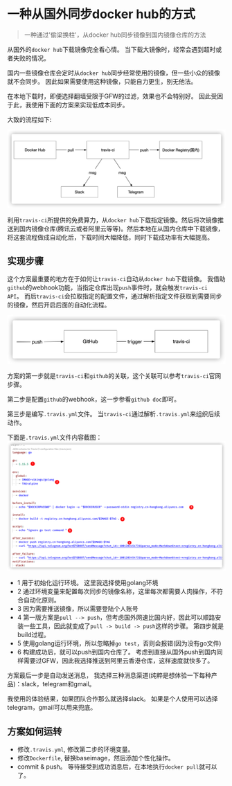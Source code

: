 # 一种从国外同步docker hub的方式
> 一种通过'偷梁换柱'，从docker hub同步镜像到国内镜像仓库的方法

从国外的`docker hub`下载镜像完全看心情。 当下载大镜像时，经常会遇到超时或者失败的情况。

国内一些镜像仓库会定时从`docker hub`同步经常使用的镜像，但一些小众的镜像就不会同步。 因此如果需要使用这种镜像，只能自力更生，别无他法。

在本地下载时，即便选择翻墙受限于GFW的过滤，效果也不会特别好。 因此受困于此，我使用下面的方案来实现低成本同步。

大致的流程如下:

![](../pic/doc/docker/docker-hub.png)

利用`travis-ci`所提供的免费算力，从`docker hub`下载指定镜像。然后将次镜像推送到国内镜像仓库(腾讯云或者阿里云等等)。然后本地在从国内仓库中下载镜像，将这套流程做成自动化后，下载时间大幅降低，同时下载成功率有大幅提高。

## 实现步骤

这个方案最重要的地方在于如何让`travis-ci`自动从`docker hub`下载镜像。 我借助`github`的webhook功能，当指定仓库出现`push`事件时，就会触发`travis-ci API`。 而后`travis-ci`会拉取指定的配置文件，通过解析指定文件获取到需要同步的镜像，然后开启后面的自动化流程。

![](../pic/doc/docker/github.png)

方案的第一步就是`travis-ci`和`github`的关联，这个关联可以参考`travis-ci`官网步骤。

第二步是配置`github`的webhook，这一步参看`github doc`即可。

第三步是编写`.travis.yml`文件。 当`travis-ci`通过解析`.travis.yml`来组织后续动作。

下面是`.travis.yml`文件内容截图：
![](../pic/doc/docker/travis-ci.png)

+ 1 用于初始化运行环境。 这里我选择使用golang环境
+ 2 通过环境变量来配置每次同步的镜像名称，这里每次都需要人肉操作，不符合自动化原则。
+ 3 因为需要推送镜像，所以需要登陆个人账号
+ 4 第一版方案是`pull --> push`，但考虑国外网速比国内好，因此可以顺路安装一些工具，因此就变成了`pull -> build -> push`这样的步骤。 第四步就是build过程。
+ 5 使用golang运行环境，所以忽略掉`go test`，否则会报错(因为没有go文件)
+ 6 构建成功后，就可以push到国内仓库了。  考虑到直接从国外push到国内同样需要过GFW，因此我选择推送到阿里云香港仓库，这样速度就快多了。

方案最后一步是自动发送消息， 我选择三种消息渠道(纯粹是想体验一下每种产品)：slack，telegram和gmail。

我使用的体验结果，如果团队合作那么就选择slack。 如果是个人使用可以选择telegram，gmail可以用来兜底。

## 方案如何运转

+ 修改`.travis.yml`, 修改第二步的环境变量。
+ 修改`Dockerfile`, 替换baseimage，然后添加个性化操作。
+ commit & push。 等待接受到成功消息后，在本地执行`docker pull`就可以了。